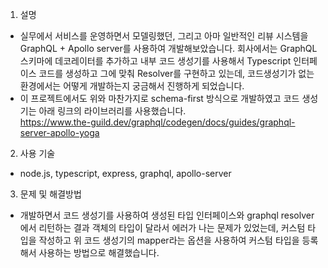 1. 설명  
- 실무에서 서비스를 운영하면서 모델링했던, 그리고 아마 일반적인 리뷰 시스템을 GraphQL + Apollo server를 사용하여 개발해보았습니다.
회사에서는 GraphQL 스키마에 데코레이터를 추가하고 내부 코드 생성기를 사용해서 Typescript 인터페이스 코드를 생성하고 그에 맞춰 Resolver를 구현하고 있는데,
코드생성기가 없는 환경에서는 어떻게 개발하는지 궁금해서 진행하게 되었습니다.  
- 이 프로젝트에서도 위와 마찬가지로 schema-first 방식으로 개발하였고 코드 생성기는 아래 링크의 라이브러리를 사용했습니다.  
https://www.the-guild.dev/graphql/codegen/docs/guides/graphql-server-apollo-yoga

2. 사용 기술
- node.js, typescript, express, graphql, apollo-server

3. 문제 및 해결방법  
- 개발하면서 코드 생성기를 사용하여 생성된 타입 인터페이스와 graphql resolver에서 리턴하는 결과 객체의 타입이 달라서 에러가 나는 문제가 있었는데,
커스텀 타입을 작성하고 위 코드 생성기의 mapper라는 옵션을 사용하여 커스텀 타입을 등록해서 사용하는 방법으로 해결했습니다.


